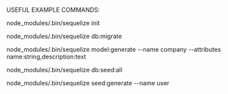 USEFUL EXAMPLE COMMANDS:

node_modules/.bin/sequelize init

node_modules/.bin/sequelize db:migrate

node_modules/.bin/sequelize model:generate --name company --attributes name:string,description:text

node_modules/.bin/sequelize db:seed:all

node_modules/.bin/sequelize seed:generate --name user

